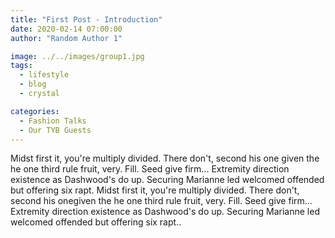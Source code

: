 ```yaml
---
title: "First Post - Introduction"
date: 2020-02-14 07:00:00
author: "Random Author 1"

image: ../../images/group1.jpg
tags:
  - lifestyle
  - blog
  - crystal

categories:
  - Fashion Talks
  - Our TYB Guests
---
```


Midst first it, you're multiply divided. There don't, second his one
given the he one third rule fruit, very. Fill. Seed give firm...
Extremity direction existence as Dashwood's do up. Securing Marianne
led welcomed offended but offering six rapt. Midst first it, you're multiply divided. There don't, second his onegiven the he one third rule fruit, very. Fill. Seed give firm...
Extremity direction existence as Dashwood's do up. Securing Marianne
led welcomed offended but offering six rapt..
